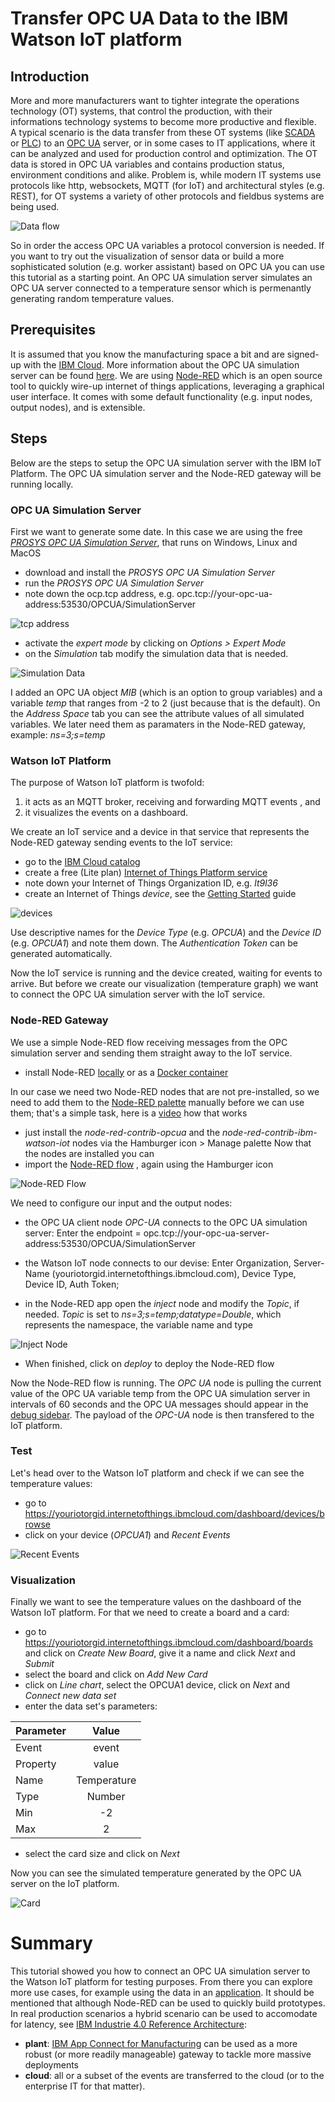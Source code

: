 # Transfer OPC UA Data to the IBM Watson IoT platform
## Introduction
More and more manufacturers  want to tighter integrate the operations technology (OT) systems, that control the production, with their informations technology systems to become more productive and flexible.  
A typical scenario is the data transfer from these OT systems (like [SCADA](https://en.wikipedia.org/wiki/SCADA) or [PLC](https://en.wikipedia.org/wiki/Programmable_logic_controller)) to an [OPC UA](https://en.wikipedia.org/wiki/OPC_Unified_Architecture) server, or in some cases to IT applications, where it can be analyzed and used for production control and optimization. The OT data is stored in OPC UA variables and contains production status, environment conditions and alike. Problem is, while modern IT systems use protocols like http, websockets, MQTT (for IoT) and architectural styles (e.g. REST), for OT systems a variety of other protocols and fieldbus systems are being used.

![Data flow](OpcuaToIotp2.jpg)

So in order the access OPC UA variables a protocol conversion is needed.  If you want to try out the visualization of sensor data or build a more sophisticated solution (e.g. worker assistant) based on OPC UA you can use this tutorial as a starting point. An OPC UA simulation server simulates an OPC UA server connected to a temperature sensor which is permenantly generating random temperature values.   

## Prerequisites
It is assumed that you know the manufacturing space a bit and are signed-up with the [IBM Cloud](https://cloud.ibm.com/registration). More information about the OPC UA simulation server can be found [here](https://downloads.prosysopc.com/opcua/apps/JavaServer/dist/4.0.2-108/Prosys_OPC_UA_Simulation_Server_UserManual.pdf). We are using [Node-RED](https://nodered.org/docs/) which is an open source tool to quickly wire-up internet of things applications, leveraging a graphical user interface. It comes with some default functionality (e.g. input nodes, output nodes), and is extensible. 

## Steps
Below are the steps to setup the OPC UA simulation server with the IBM IoT Platform. The OPC UA simulation server and the Node-RED gateway will be running locally. 

### OPC UA Simulation Server 
First we want to generate some date. In this case we are using the free *[PROSYS OPC UA Simulation Server](https://www.prosysopc.com/products/opc-ua-simulation-server/)*, that runs on Windows, Linux and MacOS
* download and install the *PROSYS OPC UA Simulation Server*
* run the *PROSYS OPC UA Simulation Server*  
* note down the ocp.tcp address, e.g. opc.tcp://your-opc-ua-address:53530/OPCUA/SimulationServer

![tcp address](prosys1.jpg)

* activate the *expert mode* by clicking on *Options > Expert Mode*
* on the *Simulation* tab modify the simulation data that is needed.

![Simulation Data](./prosys.jpg)

I added an OPC UA object *MIB* (which is an option to group variables) and a variable *temp* that ranges from -2 to 2 (just because that is the default). On the *Address Space* tab you can see the attribute values of all simulated variables. We later need them as paramaters in the Node-RED gateway, example: *ns=3;s=temp* 

### Watson IoT Platform
The purpose of Watson IoT platform is twofold:
1. it acts as an MQTT broker, receiving and forwarding MQTT events , and
2. it visualizes the events on a dashboard. 

We create an IoT service and a device in that service that represents the Node-RED gateway sending events to the IoT service:
* go to the [IBM Cloud catalog](https://cloud.ibm.com/catalog)
* create a free (Lite plan) [Internet of Things Platform service](https://cloud.ibm.com/catalog/services/internet-of-things-platform)
* note down your Internet of Things Organization ID, e.g. *lt9l36*
* create an Internet of Things *device*, see the [Getting Started](https://cloud.ibm.com/docs/services/IoT?topic=iot-platform-getting-started) guide

![devices](devices.jpg)

Use descriptive names for the *Device Type* (e.g. *OPCUA*) and the *Device ID* (e.g. *OPCUA1*) and note them down. The *Authentication Token* can be generated automatically.

Now the IoT service is running and the device created, waiting for events to arrive. But before we create our visualization (temperature graph) we want to connect the OPC UA simulation server with the IoT service. 

### Node-RED Gateway
We use a simple Node-RED flow receiving messages from the OPC simulation server and sending them straight away to the IoT service. 

* install Node-RED [locally](https://nodered.org/docs/getting-started/local) or as a [Docker container](https://nodered.org/docs/getting-started/docker) 

In our case we need two Node-RED nodes that are not pre-installed, so we need to add them to the [Node-RED palette](https://nodered.org/docs/user-guide/editor/palette/) manually before we can use them; that's a simple task, here is a [video](https://www.youtube.com/watch?v=Wlwe5Xry5cA) how that works
* just install the *node-red-contrib-opcua* and the *node-red-contrib-ibm-watson-iot* nodes via the Hamburger icon > Manage palette
Now that the nodes are installed you can
* import the [Node-RED flow](./node-red-flow) , again using the Hamburger icon 

![Node-RED Flow](noderedflow.jpg)

We need to configure our input and the output nodes:
* the OPC UA client node *OPC-UA* connects to the OPC UA simulation server: Enter the endpoint = opc.tcp://your-opc-ua-server-address:53530/OPCUA/SimulationServer
* the Watson IoT node connects to our devise: Enter Organization, Server-Name (youriotorgid.internetofthings.ibmcloud.com), Device Type, Device ID, Auth Token; 

* in the Node-RED app open the *inject* node and modify the *Topic*, if needed. *Topic* is set to *ns=3;s=temp;datatype=Double*, which represents the namespace, the variable name and type

![Inject Node](injectnode.jpg)

* When finished, click on *deploy* to deploy the Node-RED flow

Now the Node-RED flow is running. The *OPC UA* node is pulling the current value of the OPC UA variable temp from the OPC UA simulation server in intervals of 60 seconds and the OPC UA messages should appear in the [debug sidebar](https://nodered.org/docs/user-guide/editor/sidebar/debug). The payload of the *OPC-UA* node is then transfered to the IoT platform.

### Test
Let's head over to the Watson IoT platform and check if we can see the temperature values:
* go to https://youriotorgid.internetofthings.ibmcloud.com/dashboard/devices/browse
* click on your device (*OPCUA1*) and *Recent Events*

![Recent Events](recentevents.jpg)

### Visualization
Finally we want to see the temperature values on the dashboard of the Watson IoT platform. For that we need to create a board and a card:
* go to https://youriotorgid.internetofthings.ibmcloud.com/dashboard/boards and click on *Create New Board*, give it a name and click *Next* and *Submit*
* select the board and click on *Add New Card* 
* click on *Line chart*, select the OPCUA1 device, click on *Next* and *Connect new data set*
* enter the data set's parameters:

| Parameter     | Value       | 
| ------------- |:-----------:| 
| Event         | event       | 
| Property      | value       | 
| Name          | Temperature | 
| Type          | Number      | 
| Min           | -2          | 
| Max           | 2           | 
 
* select the card size and click on *Next*

Now you can see the simulated temperature generated by the OPC UA server on the IoT platform.

![Card](card.jpg)

# Summary
This tutorial showed you how to connect an OPC UA simulation server to the Watson IoT platform for testing purposes. From there you can explore more use cases, for example using the data in an [application](https://www.ibm.com/support/knowledgecenter/SSQP8H/iot/platform/applications/app_dev_index.html). It should be mentioned that although Node-RED can be used to quickly build prototypes. 
In real production scenarios a hybrid scenario can be used to accomodate for latency, see [IBM Industrie 4.0 Reference Architecture](https://www.ibm.com/cloud/architecture/architectures/iot_industrie_40):
- **plant**: [IBM App Connect for Manufacturing](https://developer.ibm.com/integration/blog/2019/06/21/ibm-app-connect-for-manufacturing-2-0-is-now-available) can be used as a more robust (or more readily manageable) gateway to tackle more massive deployments
- **cloud**: all or a subset of the events are transferred to the cloud (or to the enterprise IT for that matter).

